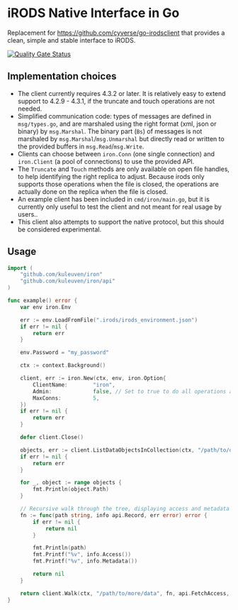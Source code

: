 # iRODS Native Interface in Go

Replacement for <https://github.com/cyverse/go-irodsclient> that provides a clean, simple and stable interface to iRODS.

[![Quality Gate Status](https://sonarqube.icts.kuleuven.be/api/project_badges/measure?project=coz%3Airon%3Amain&metric=alert_status&token=sqb_f14f2e85edf4f52db70a1b133fb98a805ebe8372)](https://sonarqube.icts.kuleuven.be/dashboard?id=coz%3Airon%3Amain)

## Implementation choices

* The client currently requires 4.3.2 or later. It is relatively easy to extend support to 4.2.9 - 4.3.1, if the truncate and touch operations are not needed.
* Simplified communication code: types of messages are defined in `msg/types.go`, and are marshaled using the right format (xml, json or binary) by `msg.Marshal`. The binary part (`Bs`) of messages is not marshaled by `msg.Marshal`/`msg.Unmarshal` but directly read or written to the provided buffers in `msg.Read`/`msg.Write`.
* Clients can choose between `iron.Conn` (one single connection) and `iron.Client` (a pool of connections) to use the provided API.
* The `Truncate` and `Touch` methods are only available on open file handles, to help identifying the right replica to adjust. Because irods only supports those operations when the file is closed, the operations are actually done on the replica when the file is closed.
* An example client has been included in `cmd/iron/main.go`, but it is currently only useful to test the client and not meant for real usage by users..
* This client also attempts to support the native protocol, but this should be considered experimental.

## Usage

```go
import (   
	"github.com/kuleuven/iron"
	"github.com/kuleuven/iron/api"
)

func example() error {
    var env iron.Env

    err := env.LoadFromFile(".irods/irods_environment.json")
    if err != nil {
        return err
    }

    env.Password = "my_password"

    ctx := context.Background()

    client, err := iron.New(ctx, env, iron.Option{
        ClientName:        "iron",
        Admin:             false, // Set to true to do all operations as admin, bypassing any ACLs
        MaxConns:          5,
    })
    if err != nil {
        return err
    }

    defer client.Close()

    objects, err := client.ListDataObjectsInCollection(ctx, "/path/to/data")
    if err != nil {
        return err
    }

    for _, object := range objects {
        fmt.Println(object.Path)
    }

    // Recursive walk through the tree, displaying access and metadata
    fn := func(path string, info api.Record, err error) error {
        if err != nil {
            return nil
        }

        fmt.Println(path)
        fmt.Printf("%v", info.Access())
        fmt.Printf("%v", info.Metadata())

        return nil
    }

    return client.Walk(ctx, "/path/to/more/data", fn, api.FetchAccess, api.FetchMetadata)
}